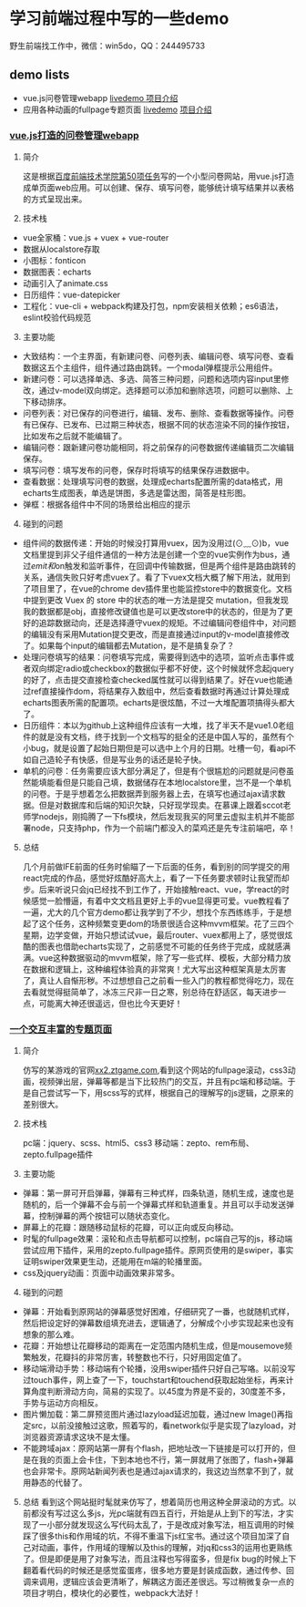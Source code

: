 # 学习前端过程中写的一些demo

野生前端找工作中，微信：win5do，QQ：244495733

## demo lists

- vue.js问卷管理webapp <a href="http://win5do.cc/jianqn/#/" target="_blank">livedemo    <a href="#demo1">项目介绍</a>
- 应用各种动画的fullpage专题页面 <a href="http://win5do.cc/xx2" target="_blank">livedemo</a>     <a href="#demo2">项目介绍</a>

<a href="http://win5do.cc/jianqn/#/" target="_blank"><h3 id="demo1">vue.js打造的问卷管理webapp</h3></a>

1. 简介

    这是根据<a href="http://ife.baidu.com/2016/task/detail?taskId=50" target="_blank">百度前端技术学院第50项任务</a>写的一个小型问卷网站，用vue.js打造成单页面web应用。可以创建、保存、填写问卷，能够统计填写结果并以表格的方式呈现出来。

2. 技术栈

- vue全家桶：vue.js + vuex + vue-router
- 数据从localstore存取
- 小图标：fonticon
- 数据图表：echarts
- 动画引入了animate.css
- 日历组件：vue-datepicker
- 工程化：vue-cli + webpack构建及打包，npm安装相关依赖；es6语法，eslint校验代码规范

3. 主要功能
- 大致结构：一个主界面，有新建问卷、问卷列表、编辑问卷、填写问卷、查看数据这五个主组件，组件通过路由跳转。一个modal弹框提示公用组件。
- 新建问卷：可以选择单选、多选、简答三种问题，问题和选项内容input里修改，通过v-model双向绑定。选择题可以添加和删除选项，问题可以删除、上下移动排序。
- 问卷列表：对已保存的问卷进行，编辑、发布、删除、查看数据等操作。问卷有已保存、已发布、已过期三种状态，根据不同的状态渲染不同的操作按钮，比如发布之后就不能编辑了。
- 编辑问卷：跟新建问卷功能相同，将之前保存的问卷数据传递编辑页二次编辑保存。
- 填写问卷：填写发布的问卷，保存时将填写的结果保存进数据中。
- 查看数据：处理填写问卷的数据，处理成echarts配置所需的data格式，用echarts生成图表，单选是饼图，多选是雷达图，简答是柱形图。
- 弹框：根据各组件中不同的场景给出相应的提示

4. 碰到的问题
- 组件间的数据传递：开始的时候没打算用vuex，因为没用过(⊙﹏⊙)b，vue文档里提到非父子组件通信的一种方法是创建一个空的vue实例作为bus，通过$emit和$on触发和监听事件，在回调中传输数据，但是两个组件是路由跳转的关系，通信失败只好考虑vuex了。看了下vuex文档大概了解下用法，就用到了项目里了，在vue的chrome dev插件里也能监控store中的数据变化。文档中提到更改 Vuex 的 store 中的状态的唯一方法是提交 mutation，但我发现我的数据都是obj，直接修改键值也是可以更改store中的状态的，但是为了更好的追踪数据动向，还是选择遵守vuex的规矩。不过编辑问卷组件中，对问题的编辑没有采用Mutation提交更改，而是直接通过input的v-model直接修改了。如果每个input的编辑都去Mutation，是不是搞复杂了？
- 处理问卷填写的结果：问卷填写完成，需要得到选中的选项，监听点击事件或者双向绑定radio或checkbox的数据似乎都不好使，这个时候就怀念起jquery的好了，点击提交直接检查checked属性就可以得到结果了。好在vue也能通过ref直接操作dom，将结果存入数组中，然后查看数据时再通过计算处理成echarts图表所需的配置项。echarts是很炫酷，不过一大堆配置项搞得头都大了。
- 日历组件：本以为github上这种组件应该有一大堆，找了半天不是vue1.0老组件的就是没有文档，终于找到一个文档写的挺全的还是中国人写的，虽然有个小bug，就是设置了起始日期但是可以选中上个月的日期。吐槽一句，看api不如自己造轮子有快感，但是写业务的话还是轮子快。
- 单机的问卷：任务需要应该大部分满足了，但是有个很尴尬的问题就是问卷虽然能填能看但是只能自己填，数据储存在本地localstore里，岂不是一个单机的问卷。于是乎想着怎么把数据弄到服务器上去，在填写也通过ajax请求数据。但是对数据库和后端的知识欠缺，只好现学现卖。在慕课上跟着sccot老师学nodejs，刚捣腾了一下fs模块，然后发现我买的阿里云虚拟主机并不能部署node，只支持php，作为一个前端门都没入的菜鸡还是先专注前端吧，卒！

5. 总结

    几个月前做IFE前面的任务时偷瞄了一下后面的任务，看到别的同学提交的用react完成的作品，感觉好炫酷好高大上，看了一下任务要求顿时让我望而却步。后来听说只会jq已经找不到工作了，开始接触react、vue，学react的时候感觉一脸懵逼，有着中文文档且更好上手的vue显得更可爱。vue教程看了一遍，尤大的几个官方demo都让我学到了不少，想找个东西练练手，于是想起了这个任务，这种频繁变更dom的场景很适合这种mvvm框架。花了三四个星期，边学变做，开始只想试试vue，最后router、vuex都用上了，感觉很炫酷的图表也借助echarts实现了，之前感觉不可能的任务终于完成，成就感满满。vue这种数据驱动的mvvm框架，除了写一些式样、模板，大部分精力放在数据和逻辑上，这种编程体验真的非常爽！尤大写出这种框架真是太厉害了，真让人自惭形秽。不过想想自己之前看一些入门的教程都觉得吃力，现在去看就觉得挺简单了，冰冻三尺非一日之寒，别总待在舒适区，每天进步一点，可能离大神还很遥远，但也比今天更好！

<a href="http://win5do.cc/xx2" target="_blank"><h3 id="demo2">一个交互丰富的专题页面</h3></a>

1. 简介

    仿写的某游戏的官网<a href="http://xx2.ztgame.com" target="_blank">xx2.ztgame.com</a>,看到这个网站的fullpage滚动，css3动画，视频弹出层，弹幕等都是当下比较热门的交互，并且有pc端和移动端。于是自己尝试写一下，用scss写的式样，根据自己的理解写的js逻辑，之原来的差别很大。

2. 技术栈

    pc端：jquery、scss、html5、css3
    移动端：zepto、rem布局、zepto.fullpage插件

3. 主要功能
- 弹幕：第一屏可开启弹幕，弹幕有三种式样，四条轨道，随机生成，速度也是随机的，后一个弹幕不会与前一个弹幕式样和轨道重复。并且可以手动发送弹幕，控制弹幕的两个按钮可以随状态变化。
- 屏幕上的花瓣：跟随移动鼠标的花瓣，可以正向或反向移动。
- 时髦的fullpage效果：滚轮和点击导航都可以控制，pc端自己写的js，移动端尝试应用下插件，采用的zepto.fullpage插件。原网页使用的是swiper，事实证明swiper效果更生动，还能用在m端的轮播里面。
- css及jquery动画：页面中动画效果非常多。

4. 碰到的问题
- 弹幕：开始看到原网站的弹幕感觉好困难，仔细研究了一番，也就随机式样，然后把设定好的弹幕数组填充进去，逻辑通了，分解成个小步实现起来也没有想象的那么难。
- 花瓣：开始想让花瓣移动的距离在一定范围内随机生成，但是mousemove频繁触发，花瓣抖的非常厉害，转整数也不行，只好用固定值了。
- 移动端滑动手势：移动端有个轮播，没用swiper插件只好自己写咯。以前没写过touch事件，网上查了一下，touchstart和touchend获取起始坐标，再来计算角度判断滑动方向，简易的实现了。以45度为界是不妥的，30度差不多，手势与运动方向相反。
- 图片懒加载：第二屏预览图片通过lazyload延迟加载，通过new Image()再指定src，以前没接触过这歌，照着写的，看network似乎是实现了lazyload，对浏览器资源请求这块不是太懂。
- 不能跨域ajax：原网站第一屏有个flash，把地址改一下链接是可以打开的，但是在我的页面上会卡住，下到本地也不行，第一屏就用了张图了，flash+弹幕也会非常卡。原网站新闻列表也是通过ajax请求的，我这边当然拿不到了，就用静态的代替了。

5. 总结
看到这个网站挺时髦就来仿写了，想着简历也用这种全屏滚动的方式。以前都没有写过这么多js，光pc端就有四五百行，开始是从上到下的写法，才实现了一小部分就发现这么写代码太乱了，于是改成对象写法，相互调用的时候踩了很多this和作用域的坑，不得不重温下js红宝书。通过这个项目加深了自己对动画，事件，作用域的理解以及this的理解，对jq和css3的运用也更熟练了。但是即便是用了对象写法，而且注释也写得蛮多，但是fix bug的时候上下翻着看代码的时候还是感觉蛮蛋疼，很多地方要是封装成函数，通过传参、回调来调用，逻辑应该会更清晰了，解耦这方面还差很远。写过稍微复杂一点的项目才明白，模块化的必要性，webpack大法好！
